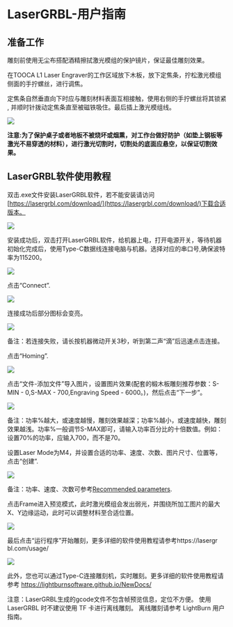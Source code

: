 ﻿---
sidebar_position: 2
sidebar_label: LaserGRBL-用户指南
---

# LaserGRBL-用户指南

## 准备工作

雕刻前使用无尘布搭配酒精擦拭激光模组的保护镜片，保证最佳雕刻效果。

在TOOCA L1 Laser Engraver的工作区域放下木板，放下定焦条，拧松激光模组侧面的手拧螺丝，进行调焦。

定焦条自然垂直向下时应与雕刻材料表面互相接触，使用右侧的手拧螺丝将其锁紧 , 并顺时针拨动定焦条直至被磁铁吸住。最后插上激光模组线。

![](https://wiki-media-ef.oss-cn-hongkong.aliyuncs.com/docs/tooca-l1-laser-engraver/Download-and-install-software/images/assembly-tutorials-05.png)

**注意:为了保护桌子或者地板不被烧坏或烟熏，对工作台做好防护（如垫上钢板等激光不易穿透的材料），进行激光切割时，切割处的底面应悬空，以保证切割效果。**

## LaserGRBL软件使用教程

双击.exe文件安装LaserGRBL软件，若不能安装请访问[https://lasergrbl.com/download/](https://lasergrbl.com/download/)下载合适版本。

![](https://wiki-media-ef.oss-cn-hongkong.aliyuncs.com/docs/tooca-l1-laser-engraver/Download-and-install-software/images/lasergrbl-01.png)

安装成功后，双击打开LaserGRBL软件，给机器上电，打开电源开关，等待机器初始化完成后，使用Type-C数据线连接电脑与机器。选择对应的串口号,确保波特率为115200。

![](https://wiki-media-ef.oss-cn-hongkong.aliyuncs.com/docs/tooca-l1-laser-engraver/Download-and-install-software/images/lasergrbl-02.png)

点击“Connect”.

![](https://wiki-media-ef.oss-cn-hongkong.aliyuncs.com/docs/tooca-l1-laser-engraver/Download-and-install-software/images/lasergrbl-03.png)

连接成功后部分图标会变亮。

![](https://wiki-media-ef.oss-cn-hongkong.aliyuncs.com/docs/tooca-l1-laser-engraver/Download-and-install-software/images/lasergrbl-04.png)

备注：若连接失败，请长按机器微动开关3秒，听到第二声“滴”后迅速点击连接。

点击“Homing”.

![](https://wiki-media-ef.oss-cn-hongkong.aliyuncs.com/docs/tooca-l1-laser-engraver/Download-and-install-software/images/lasergrbl-05.png)


点击“文件-添加文件”导入图片，设置图片效果(配套的椴木板雕刻推荐参数：S-MIN - 0,S-MAX - 700,Engraving Speed - 6000。)，然后点击“下一步”。

![](https://wiki-media-ef.oss-cn-hongkong.aliyuncs.com/docs/tooca-l1-laser-engraver/Download-and-install-software/images/lasergrbl-06.png)

备注：功率%越大，或速度越慢，雕刻效果越深；功率%越小，或速度越快，雕刻效果越浅。功率%一般调节S-MAX即可，请输入功率百分比的十倍数值。例如：设置70%的功率，应输入700，而不是70。

设置Laser Mode为M4，并设置合适的功率、速度、次数、图片尺寸、位置等，点击“创建”.

![](https://wiki-media-ef.oss-cn-hongkong.aliyuncs.com/docs/tooca-l1-laser-engraver/Download-and-install-software/images/lasergrbl-07.png)

备注：功率、速度、次数可参考[Recommended parameters](http://www.elecfreaks.com/learn-en/tooca-laser-1/recommended-parameters.html).

点击Frame进入预览模式，此时激光模组会发出弱光，并围绕所加工图片的最大X、Y边缘运动，此时可以调整材料至合适位置。

![](https://wiki-media-ef.oss-cn-hongkong.aliyuncs.com/docs/tooca-l1-laser-engraver/Download-and-install-software/images/lasergrbl-08.png)

最后点击“运行程序”开始雕刻，更多详细的软件使用教程请参考https://lasergr bl.com/usage/

![](https://wiki-media-ef.oss-cn-hongkong.aliyuncs.com/docs/tooca-l1-laser-engraver/Download-and-install-software/images/lasergrbl-09.png)

此外，您也可以通过Type-C连接雕刻机，实时雕刻。更多详细的软件使用教程请参考
https://lightburnsoftware.github.io/NewDocs/

注意：LaserGRBL生成的gcode文件不包含帧预览信息，定位不方便。 使用 LaserGRBL 时不建议使用 TF 卡进行离线雕刻。 离线雕刻请参考 LightBurn 用户指南。
